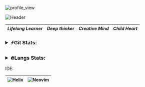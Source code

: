 
<p align="left"> <img src="https://komarev.com/ghpvc/?username=vxxxxc&label=Profile%20views&color=0e75b6&style=flat" alt="profile_view" /> </p>

![Header](https://user-images.githubusercontent.com/80626616/200523495-4dcc969b-5109-4b8e-a42f-17910bf923ba.gif)


|**_Lifelong Learner_**|**_Deep thinker_**|**_Creative Mind_**|**_Child Heart_**|
|-|-|-|-|


<h3>
<details>
  <summary>⚡️Git Stats:</summary>
  
<p>&nbsp;<img align="left" src="https://github-readme-stats.vercel.app/api?username=vxxxxc&count_private=true&show_icons=true&theme=onedark&locale=en" alt="vxxxxc" /></p>
  
  
<p><img align="left" src="https://github-readme-streak-stats.herokuapp.com/?user=vxxxxc&theme=dracula&count_private=true" alt="vxxxxc" /></p>

  
![](./profile-3d-contrib/profile-night-rainbow.svg)

  
</details>
</h3>


<h3><details>
  <summary>🔥Langs Stats:</summary>
  <br/>
<img align="center" src="https://github-readme-stats.vercel.app/api/top-langs/?username=vxxxxc&layout=compact&theme=onedark" alt="Steven Cheng 's Top Langs">
  
  <br/>
  <br/>
  <p>🧑🏻‍💻Cooking Time:</p>
  
<img
  src="https://github.com/vxxxxc/vxxxxc/blob/main/images/stat.svg"
  alt="Avinal WakaTime Activity"
/>

</details>
  </h3>
  
<p>

IDE:

|![Helix](https://img.shields.io/badge/Helix-purple?style=for-the-badge&logo=helix&logoColor=cyan)|![Neovim](https://img.shields.io/badge/NeoVim-2e4e24?style=for-the-badge&logo=neovim&logoColor=8ffc4d)|
|-|-|

</p>
